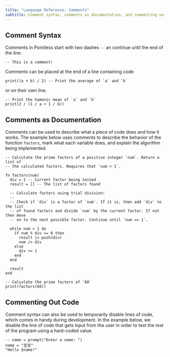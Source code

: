```yaml
---
title: "Language Reference: Comments"
subtitle: Comment syntax, comments as documentation, and commenting out code
---
```


## Comment Syntax

Comments in Pointless start with two dashes `--` an continue until the end of
the line.

```ptls
-- This is a comment!
```

Comments can be placed at the end of a line containing code

```ptls --no-eval
print((a + b) / 2) -- Print the average of `a` and `b`
```

or on their own line.

```ptls --no-eval
-- Print the hamonic mean of `a` and `b`
print(2 / (1 / a + 1 / b))
```

## Comments as Documentation

Comments can be used to describe what a piece of code does and how it works. The
example below uses comments to describe the behavior of the function `factors`,
mark what each variable does, and explain the algorithm being implemented.

```ptls --no-eval
-- Calculate the prime factors of a positive integer `num`. Return a list of
-- the calculated factors. Requires that `num > 1`.

fn factors(num)
  div = 2 -- Current factor being tested
  result = [] -- The list of factors found

  -- Calculate factors using trial division:
  --
  -- Check if `div` is a factor of `num`. If it is, then add `div` to the list
  -- of found factors and divide `num` by the current factor. If not then move
  -- on to the next possible factor. Continue until `num == 1`.

  while num > 1 do
    if num % div == 0 then
      result |= push(div)
      num /= div
    else
      div += 1
    end
  end

  result
end

-- Calculate the prime factors of `60`
print(factors(60))
```

## Commenting Out Code

Comment syntax can also be used to temporarily disable lines of code, which
comes in handy during development. In the example below, we disable the line of
code that gets input from the user in order to test the rest of the program
using a hard-coded value.

```ptls --no-eval
-- name = prompt("Enter a name: ")
name = "豆豆"
"Hello $name!"
```
